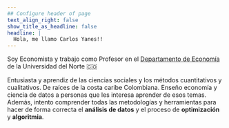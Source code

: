 ```yaml
---
## Configure header of page
text_align_right: false
show_title_as_headline: false
headline: |
  Hola, me llamo Carlos Yanes!!
---
```


<!-- this is a subheadline -->
Soy Economista y trabajo como Profesor en el [Departamento de Economía](https://www.uninorte.edu.co/web/economia) de la Universidad del Norte :colombia: 

Entusiasta y aprendiz de las ciencias sociales y los métodos cuantitativos y cualitativos. De raíces de la costa caribe Colombiana. Enseño economía y ciencia de datos a personas que les interesa aprender de esos temas. Además, intento comprender todas las metodologías y herramientas para hacer de forma correcta el **análisis de datos** y el proceso de **optimización** y **algoritmia**.

